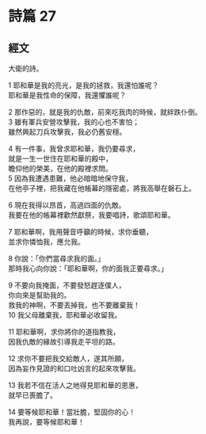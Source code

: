 # 詩篇 27 

## 經文

大衛的詩。

1 耶和華是我的亮光，是我的拯救，我還怕誰呢？  
耶和華是我性命的保障，我還懼誰呢？  

2 那作惡的，就是我的仇敵，前來吃我肉的時候，就絆跌仆倒。  
3 雖有軍兵安營攻擊我，我的心也不害怕；  
雖然興起刀兵攻擊我，我必仍舊安穩。

4 有一件事，我曾求耶和華，我仍要尋求，  
就是一生一世住在耶和華的殿中，  
瞻仰他的榮美，在他的殿裡求問。  
5 因為我遭遇患難，他必暗暗地保守我，  
在他亭子裡，把我藏在他帳幕的隱密處，將我高舉在磐石上。  

6 現在我得以昂首，高過四面的仇敵。  
我要在他的帳幕裡歡然獻祭，我要唱詩，歌頌耶和華。

7 耶和華啊，我用聲音呼籲的時候，求你垂聽，  
並求你憐恤我，應允我。

8 你說：「你們當尋求我的面。」  
那時我心向你說：「耶和華啊，你的面我正要尋求。」

9 不要向我掩面，不要發怒趕逐僕人，  
你向來是幫助我的。  
救我的神啊，不要丟掉我，也不要離棄我！  
10 我父母離棄我，耶和華必收留我。

11 耶和華啊，求你將你的道指教我，  
因我仇敵的緣故引導我走平坦的路。

12 求你不要把我交給敵人，遂其所願，  
因為妄作見證的和口吐凶言的起來攻擊我。

13 我若不信在活人之地得見耶和華的恩惠，  
就早已喪膽了。

14 要等候耶和華！當壯膽，堅固你的心！  
我再說，要等候耶和華！
